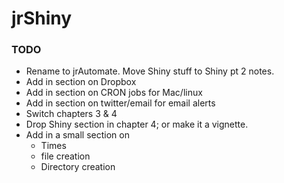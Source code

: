 # jrShiny

### TODO

  * Rename to jrAutomate. Move Shiny stuff to Shiny pt 2 notes.
  * Add in section on Dropbox 
  * Add in section on CRON jobs for Mac/linux
  * Add in section on twitter/email for email alerts
  * Switch chapters 3 & 4
  * Drop Shiny section in chapter 4; or make it a vignette.
  * Add in a small section on 
    * Times
    * file creation
    * Directory creation
    